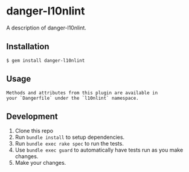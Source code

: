 # danger-l10nlint

A description of danger-l10nlint.

## Installation

    $ gem install danger-l10nlint

## Usage

    Methods and attributes from this plugin are available in
    your `Dangerfile` under the `l10nlint` namespace.

## Development

1. Clone this repo
2. Run `bundle install` to setup dependencies.
3. Run `bundle exec rake spec` to run the tests.
4. Use `bundle exec guard` to automatically have tests run as you make changes.
5. Make your changes.
